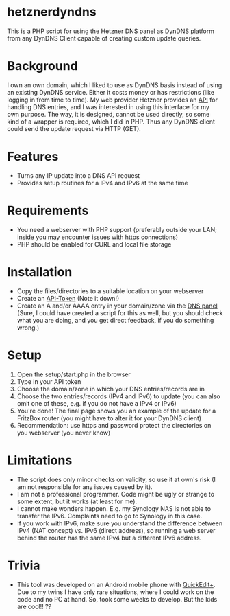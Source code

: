 # hetznerdyndns
This is a PHP script for using the Hetzner DNS panel as DynDNS platform from any DynDNS Client capable of creating custom update queries.
# Background
I own an own domain, which I liked to use as DynDNS basis instead of using an existing DynDNS service. Either it costs money or has restrictions (like logging in from time to time). My web provider Hetzner provides an [API](https://dns.hetzner.com/api-docs) for handling DNS entries, and I was interested in using this interface for my own purpose. The way, it is designed, cannot be used directly, so some kind of a wrapper is required, which I did in PHP. Thus any DynDNS client could send the update request via HTTP (GET).
# Features
* Turns any IP update into a DNS API request
* Provides setup routines for a IPv4 and IPv6 at the same time
# Requirements
* You need a webserver with PHP support (preferably outside your LAN; inside you may encounter issues with https connections)
* PHP should be enabled for CURL and local file storage
# Installation
* Copy the files/directories to a suitable location on your webserver
* Create an [API-Token](https://dns.hetzner.com/settings/api-token) (Note it down!)
* Create an A and/or AAAA entry in your domain/zone via the [DNS panel](https://dns.hetzner.com/) (Sure, I could have created a script for this as well, but you should check what you are doing, and you get direct feedback, if you do something wrong.)
# Setup
1. Open the setup/start.php in the browser
2. Type in your API token
3. Choose the domain/zone in which your DNS entries/records are in
4. Choose the two entries/records (IPv4 and IPv6) to update (you can also omit one of these, e.g. if you do not have a IPv4 or IPv6)
5. You're done! The final page shows you an example of the update for a FritzBox router (you might have to alter it for your DynDNS client)
6. Recommendation: use https and password protect the directories on you webserver (you never know)
# Limitations
* The script does only minor checks on validity, so use it at own's risk (I am not responsible for any issues caused by it).
* I am not a professional programmer. Code might be ugly or strange to some extent, but it works (at least for me).
* I cannot make wonders happen. E.g. my Synology NAS is not able to transfer the IPv6. Complaints need to go to Synology in this case.
* If you work with IPv6, make sure you understand the difference between IPv4 (NAT concept) vs. IPv6 (direct address), so running a web server behind the router has the same IPv4 but a different IPv6 address.
# Trivia
* This tool was developed on an Android mobile phone with [QuickEdit+](https://play.google.com/store/apps/details?id=com.rhmsoft.edit). Due to my twins I have only rare situations, where I could work on the code and no PC at hand. So, took some weeks to develop. But the kids are cool!! ??


